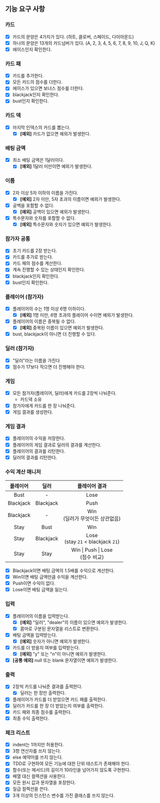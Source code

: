 ## 기능 요구 사항

### 카드

- [x] 카드의 문양은 4가지가 있다. (하트, 클로버, 스페이드, 다이아몬드)
- [x] 하나의 문양은 13개의 카드넘버가 있다. (A, 2, 3, 4, 5, 6, 7, 8, 9, 10, J, Q, K)
- [x] 에이스인지 확인한다.

### 카드 패

- [x] 카드를 추가한다.
- [x] 모든 카드의 점수를 더한다.
- [x] 에이스가 있으면 보너스 점수를 더한다.
- [x] blackjack인지 확인한다.
- [x] bust인지 확인한다.

### 카드 덱

- [x] 마지막 인덱스의 카드를 뽑는다.
    - [x] **[예외]** 카드가 없으면 예외가 발생한다.

### 배팅 금액

- [x] 최소 배팅 금액은 1달러이다.
    - [x] **[예외]** 1달러 미만이면 예외가 발생한다.

### 이름

- [x] 2자 이상 5자 이하의 이름을 가진다.
    - [x] **[예외]** 2자 미만, 5자 초과의 이름이면 예외가 발생한다.
- [x] 공백을 포함할 수 없다.
    - [x] **[예외]** 공백이 있으면 예외가 발생한다.
- [x] 특수문자와 숫자를 포함할 수 없다.
    - [x] **[예외]** 특수문자와 숫자가 있으면 예외가 발생한다.

### 참가자 공통

- [x] 초기 카드를 2장 받는다.
- [x] 카드를 추가로 받는다.
- [x] 카드 패의 점수를 계산한다.
- [x] 계속 진행할 수 있는 상태인지 확인한다.
- [x] blackjack인지 확인한다.
- [x] bust인지 확인한다.

### 플레이어 (참가자)

- [x] 플레이어의 수는 1명 이상 6명 이하이다.
    - [x] **[예외]** 1명 미만, 6명 초과의 플레이어 수이면 예외가 발생한다.
- [x] 플레이어의 이름은 중복될 수 없다.
    - [x] **[예외]** 중복된 이름이 있으면 예외가 발생한다.
- [x] bust, blackjack이 아니면 더 진행할 수 있다.

### 딜러 (참가자)

- [x] "딜러"라는 이름을 가진다
- [x] 점수가 17보다 작으면 더 진행해야 한다.

### 게임

- [x] 모든 참가자(플레이어, 딜러)에게 카드를 2장씩 나눠준다.
    - 카드덱 소유
- [x] 참가자에게 카드를 한 장 나눠준다.
- [x] 게임 결과를 생성한다.

### 게임 결과

- [x] 플레이어의 수익을 저장한다.
- [x] 플레이어의 게임 결과로 딜러의 결과를 계산한다.
- [x] 플레이어의 결과를 리턴한다.
- [x] 딜러의 결과를 리턴한다.

### 수익 계산 매니저

|   플레이어    |    딜러     |               플레이어 결과                |
|:---------:|:---------:|:------------------------------------:|
|   Bust    |     -     |                 Lose                 |
| Blackjack | Blackjack |                 Push                 |
| Blackjack |     -     |        Win<br>(딜러가 무엇이든 상관없음)        |
|   Stay    |   Bust    |                 Win                  |
|   Stay    | Blackjack | Lose<br>(stay `21` < blackjack `21`) |
|   Stay    |   Stay    |    Win \| Push \| Lose<br>(점수 비교)    |

- [x] Blackjack이면 배팅 금액의 1.5배를 수익으로 계산한다.
- [x] Win이면 배팅 금액만큼 수익을 계산한다.
- [x] Push이면 수익이 없다.
- [x] Lose이면 배팅 금액을 잃는다.

### 입력

- [x] 플레이어의 이름을 입력받는다.
    - [x] **[예외]** "딜러", "dealer"의 이름이 있으면 예외가 발생한다.
    - [x] 콤마로 구분된 문자열을 리스트로 변환한다.
- [x] 배팅 금액을 입력받는다.
    - [x] **[예외]** 숫자가 아니면 예외가 발생한다.
- [x] 카드를 더 받을지 여부를 입력받는다.
    - [x] **[예외]** "y" 또는 "n"이 아니면 예외가 발생한다.
- [x] **[공통 예외]** null 또는 blank 문자열이면 예외가 발생한다.

### 출력

- [x] 2장씩 카드를 나눠준 결과를 출력한다.
    - [x] 딜러는 한 장만 출력한다.
- [x] 플레이어가 카드를 더 받았으면 카드 패를 출력한다.
- [x] 딜러가 카드를 한 장 더 받았는지 여부를 출력한다.
- [x] 카드 패와 최종 점수를 출력한다.
- [x] 최종 수익 출력한다.

### 체크 리스트

- [x] indent는 1까지만 허용한다.
- [x] 3항 연산자를 쓰지 않는다.
- [x] else 예약어를 쓰지 않는다.
- [x] TDD로 구현하여 모든 기능에 대한 단위 테스트가 존재해야 한다.
- [x] 함수(또는 메서드)의 길이가 10라인을 넘어가지 않도록 구현한다.
- [x] 배열 대신 컬렉션을 사용한다.
- [x] 모든 원시 값과 문자열을 포장한다.
- [x] 일급 컬렉션을 쓴다.
- [x] 3개 이상의 인스턴스 변수를 가진 클래스를 쓰지 않는다.
